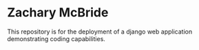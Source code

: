 # Zachary McBride
This repository is for the deployment of a django web application demonstrating coding capabilities.
